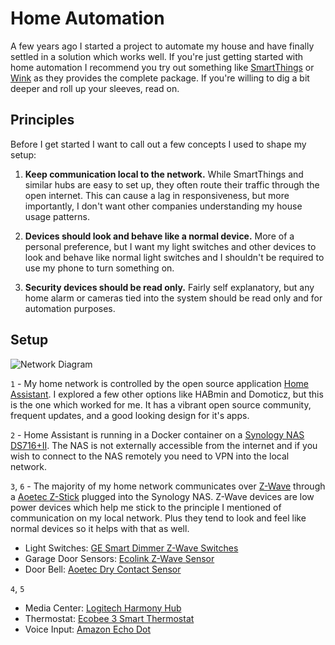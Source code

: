 # Home Automation

A few years ago I started a project to automate my house and have finally settled in a solution which works well. If you're just getting started with home automation I recommend you try out something like [SmartThings](https://www.smartthings.com/) or [Wink](https://www.wink.com/) as they provides the complete package. If you're willing to dig a bit deeper and roll up your sleeves, read on.

## Principles 

Before I get started I want to call out a few concepts I used to shape my setup:

1. **Keep communication local to the network.** While SmartThings and similar hubs are easy to set up, they often route their traffic through the open internet. This can cause a lag in responsiveness, but more importantly, I don't want other companies understanding my house usage patterns.

2. **Devices should look and behave like a normal device.** More of a personal preference, but I want my light switches and other devices to look and behave like normal light switches and I shouldn't be required to use my phone to turn something on.

3. **Security devices should be read only.** Fairly self explanatory, but any home alarm or cameras tied into the system should be read only and for automation purposes.


## Setup 

![Network Diagram](https://jeffharrell.github.io/home-assistant-config/HomeNetworkDiagram.svg)

`1` - My home network is controlled by the open source application [Home Assistant](https://home-assistant.io/). I explored a few other options like HABmin and Domoticz, but this is the one which worked for me. It has a vibrant open source community, frequent updates, and a good looking design for it's apps.

`2` - Home Assistant is running in a Docker container on a [Synology NAS DS716+II](https://www.amazon.com/Synology-DS716-II-Storage-DiskStation/dp/B01EMPW5Z6/). The NAS is not externally accessible from the internet and if you wish to connect to the NAS remotely you need to VPN into the local network.

`3`, `6` - The majority of my home network communicates over [Z-Wave](https://en.wikipedia.org/wiki/Z-Wave) through a [Aoetec Z-Stick](https://www.amazon.com/Aeotec-Aeon-Labs-ZW090-Stick/dp/B00X0AWA6E/) plugged into the Synology NAS. Z-Wave devices are low power devices which help me stick to the principle I mentioned of communication on my local network. Plus they tend to look and feel like normal devices so it helps with that as well.

- Light Switches: [GE Smart Dimmer Z-Wave Switches](https://www.amazon.com/gp/product/B006LQFHN2/) 
- Garage Door Sensors: [Ecolink Z-Wave Sensor](https://www.amazon.com/Ecolink-Intelligent-Technology-Operated-DWZWAVE2-ECO/dp/B00HPIYJWU/)
- Door Bell: [Aoetec Dry Contact Sensor](https://www.amazon.com/gp/product/B0155HSUUY/)


`4`, `5`

- Media Center: [Logitech Harmony Hub](https://www.amazon.com/Logitech-Harmony-Companion-Control-Entertainment/dp/B00N3RFC4G/)
- Thermostat: [Ecobee 3 Smart Thermostat](https://www.amazon.com/Ecobee3-Thermostat-Sensor-Generation-Amazon/dp/B00ZIRV39M/)
- Voice Input: [Amazon Echo Dot](https://www.amazon.com/All-New-Echo-Dot-2nd-Generation/dp/B01DFKC2SO/)
